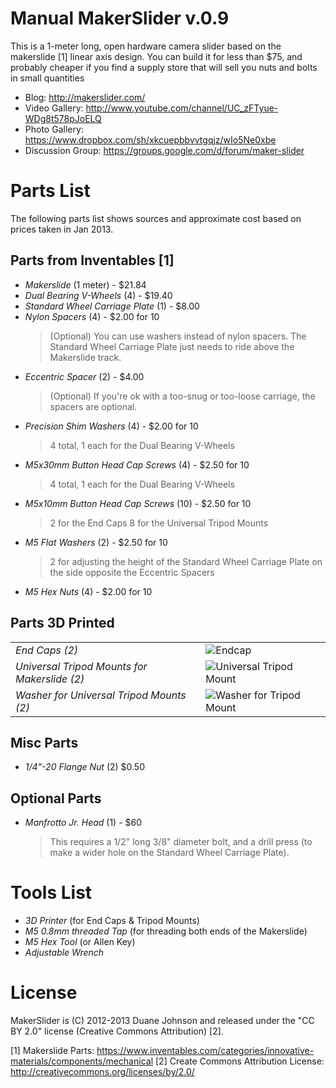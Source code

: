 Manual MakerSlider v.0.9
========================

This is a 1-meter long, open hardware camera slider based on the makerslide [1]
linear axis design. You can build it for less than $75, and probably cheaper if
you find a supply store that will sell you nuts and bolts in small quantities

* Blog: http://makerslider.com/
* Video Gallery: http://www.youtube.com/channel/UC_zFTyue-WDg8t578pJoELQ
* Photo Gallery: https://www.dropbox.com/sh/xkcuepbbvvtgqjz/wIo5Ne0xbe
* Discussion Group: https://groups.google.com/d/forum/maker-slider

Parts List
==========

The following parts list shows sources and approximate cost based on prices
taken in Jan 2013.

Parts from Inventables [1]
--------------------------

* _Makerslide_ (1 meter) - $21.84
* _Dual Bearing V-Wheels_ (4) - $19.40
* _Standard Wheel Carriage Plate_ (1) - $8.00
* _Nylon Spacers_ (4) - $2.00 for 10
  > (Optional) You can use washers instead of nylon spacers. The Standard
  > Wheel Carriage Plate just needs to ride above the Makerslide track.
* _Eccentric Spacer_ (2) - $4.00
  > (Optional) If you're ok with a too-snug or too-loose carriage,
    the spacers are optional.
* _Precision Shim Washers_ (4) - $2.00 for 10
  > 4 total, 1 each for the Dual Bearing V-Wheels
* _M5x30mm Button Head Cap Screws_ (4) - $2.50 for 10
  > 4 total, 1 each for the Dual Bearing V-Wheels
* _M5x10mm Button Head Cap Screws_ (10) - $2.50 for 10
  > 2 for the End Caps
  > 8 for the Universal Tripod Mounts
* _M5 Flat Washers_ (2) - $2.50 for 10
  > 2 for adjusting the height of the Standard Wheel Carriage Plate on
  > the side opposite the Eccentric Spacers
* _M5 Hex Nuts_ (4) - $2.00 for 10

Parts 3D Printed
----------------
<table>
  <tr>
    <td><em>End Caps (2)</em></td>
    <td><img src="https://raw.github.com/canadaduane/MakerSlider/manual-slider/images/endcap.jpg" alt="Endcap" />
  </tr>
  <tr>
    <td><em>Universal Tripod Mounts for Makerslide (2)</em></td>
    <td><img src="https://raw.github.com/canadaduane/MakerSlider/manual-slider/images/tripod_mount_universal.jpg" alt="Universal Tripod Mount"/></td>
  </tr>
  <tr>
    <td><em>Washer for Universal Tripod Mounts (2)</em></td>
    <td><img src="https://raw.github.com/canadaduane/MakerSlider/manual-slider/images/tripod_mount_washer.jpg" alt="Washer for Tripod Mount" /></td>
  </tr>
</table>

Misc Parts
----------
* _1/4"-20 Flange Nut_ (2) $0.50

Optional Parts
--------------
* _Manfrotto Jr. Head_ (1) - $60
  > This requires a 1/2" long 3/8" diameter bolt, and a drill press (to make
    a wider hole on the Standard Wheel Carriage Plate).

Tools List
==========

* _3D Printer_ (for End Caps & Tripod Mounts)
* _M5 0.8mm threaded Tap_ (for threading both ends of the Makerslide)
* _M5 Hex Tool_ (or Allen Key)
* _Adjustable Wrench_

License
=======

MakerSlider is (C) 2012-2013 Duane Johnson and released under the "CC BY 2.0"
license (Creative Commons Attribution) [2].

[1] Makerslide Parts: https://www.inventables.com/categories/innovative-materials/components/mechanical
[2] Create Commons Attribution License: http://creativecommons.org/licenses/by/2.0/